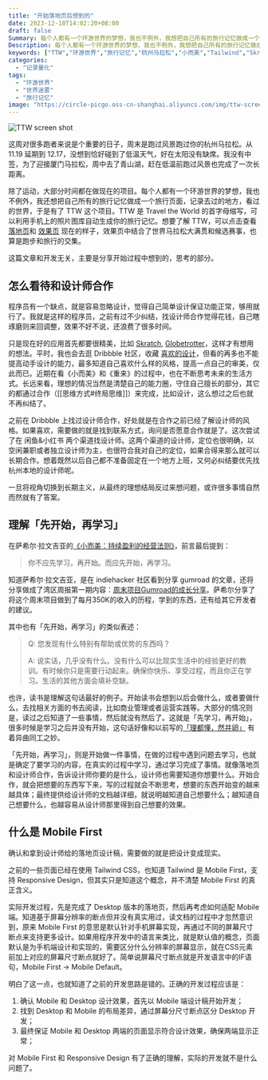 ```yaml
---
title: "开始落地页后想到的"
date: 2023-12-18T14:02:20+08:00
draft: false
Summary: 每个人都有一个环游世界的梦想，我也不例外，我想把自己所有的旅行记忆做成一个旅行页面，记录去过的地方，看过的世界，于是有了 TTW。TTW 是 Travel the World 的首字母缩写，可以利用手机上的照片图库生成自己的旅行记忆。这篇文章主要记录了开始 TTW 落地页之后想到的，包括如何看待和设计师合作，理解「先开始，再学习」和什么是 Mobile First。
Description: 每个人都有一个环游世界的梦想，我也不例外，我想把自己所有的旅行记忆做成一个旅行页面，记录去过的地方，看过的世界，于是有了 TTW。TTW 是 Travel the World 的首字母缩写，可以利用手机上的照片图库自动生成自己的旅行记忆。这篇文章主要记录了开始 TTW 落地页之后想到的，包括如何看待和设计师合作，理解「先开始，再学习」和什么是 Mobile First。
keywords: ["TTW","环游世界","旅行记忆","杭州马拉松","小而美","Tailwind","Skratch","终局思维","长期主义","gumroad","Fog of world","世界迷雾"]
categories:
  - "记录量化"
tags:
  - "环游世界"
  - "世界迷雾"
  - "旅行记忆"
image: "https://circle-picgo.oss-cn-shanghai.aliyuncs.com/img/ttw-screen-shot.png"
---
```


![TTW screen shot](https://circle-picgo.oss-cn-shanghai.aliyuncs.com/img/ttw-screen-shot.png)

这周对很多跑者来说是个重要的日子，周末是跑过风景跑过你的杭州马拉松。从 11.19 延期到 12.17，没想到恰好碰到了低温天气，好在太阳没有缺席。我没有中签，为了迎接厦门马拉松，周中去了青山湖，赶在低温前跑过风景也完成了一次长距离。

除了运动，大部分时间都在做现在的项目。每个人都有一个环游世界的梦想，我也不例外，我还想把自己所有的旅行记忆做成一个旅行页面，记录去过的地方，看过的世界，于是有了 TTW 这个项目。TTW 是 Travel the World 的首字母缩写，可以利用手机上的照片图库自动生成你的旅行记忆。想要了解 TTW，可以点击查看 [落地页](https://ttw.usistem.com/)和 [效果页](https://ttw.usistem.com/journey) 现在的样子，效果页中结合了世界马拉松大满贯和候选赛事，也算是跑步和旅行的交集。

这篇文章和开发无关，主要是分享开始过程中想到的，思考的部分。

## 怎么看待和设计师合作

程序员有一个缺点，就是容易忽略设计，觉得自己简单设计保证功能正常，够用就行了。我就是这样的程序员，之前有过不少纠结，找设计师合作觉得花钱，自己瞎琢磨则来回调整，效果不好不说，还浪费了很多时间。

只是现在好的应用首先都要很精美，比如 [Skratch](https://www.skratch.world/), [Globetrotter](https://apps.apple.com/us/app/globetrotter-travel-tracker/id6469319235)，这样才有想用的想法。平时，我也会去逛 Dribbble 社区，收藏 [喜欢的设计](https://dribbble.com/hagerhu/likes)，但看的再多也不能提高动手设计的能力，最多知道自己喜欢什么样的风格，提高一点自己的审美，仅此而已。近期在看《小而美》和《重来》的过程中，也在不断思考未来的生活方式。长远来看，理想的情况当然是清楚自己的能力圈，守住自己擅长的部分，其它的都通过合作（[[思维方式#终局思维]]）来完成，比如设计，这么想过之后也就不再纠结了。

之前在 Dribbble 上找过设计师合作，好处就是在合作之前已经了解设计师的风格。如果喜欢，需要做的就是找到联系方式，询问是否愿意合作就是了。这次尝试了在 闲鱼&小红书 两个渠道找设计师。这两个渠道的设计师，定位也很明确，以空闲兼职或者独立设计师为主，也很符合我对自己的定位，如果合得来那么就可以长期合作。想着既然以后自己都不准备固定在一个地方上班，又何必纠结要优先找杭州本地的设计师呢。

一旦将视角切换到长期主义，从最终的理想结局反过来想问题，或许很多事情自然而然就有了答案。

## 理解「先开始，再学习」

在萨希尔·拉文吉亚的[《小而美：持续盈利的经营法则》](https://book.douban.com/subject/36280425/)，前言最后提到：

> 你不应先学习，再开始。而应先开始，再学习。

知道萨希尔·拉文吉亚，是在 indiehacker 社区看到分享 gumroad 的文章，还将分享做成了湾区周报第一期内容：[周末项目Gumroad的成长分享](https://usistem.com/zh/the-bay-area/weekend-gumroad-making-350k-mrr/)。萨希尔分享了将这个周末项目做到了每月350K的收入的历程，学到的东西，还有给其它开发者的建议。

其中也有「先开始，再学习」的类似表述：

> Q: 您发现有什么特别有帮助或优势的东西吗？
>  
> A: 说实话，几乎没有什么。没有什么可以比现实生活中的经验更好的教训。有时候你只是需要行动起来。确保你快乐、享受过程，而且你正在学习。生活的其他方面会填补空缺。

也许，读书是理解这句话最好的例子。开始读书会想到以后会做什么，或者要做什么，去找相关方面的书去阅读，比如商业管理或者运营实践等。大部分的情况则是，读过之后知道了一些事情，然后就没有然后了。这就是「先学习，再开始」，很多时候是学习之后并没有开始，这句话好像和以前写的[「理都懂，然并卵」](https://hagerhu.com/post/2023w41-the-loss-of-30-times/) 有着异曲同工之妙。

「先开始，再学习」，则是开始做一件事情，在做的过程中遇到问题去学习，也就是确定了要学习的内容，在真实的过程中学习，通过学习完成了事情。就像落地页和设计师合作，告诉设计师你要的是什么，设计师也需要知道你想要什么。开始合作，就会把想要的东西写下来，写的过程就会不断思考，想要的东西开始变的越来越具体；最终提供给设计师的文档越详细，就说明越知道自己想要什么；越知道自己想要什么，也越容易从设计师那里得到自己想要的效果。

## 什么是 Mobile First

确认和拿到设计师给的落地页设计稿，需要做的就是把设计变成现实。

之前的一些页面已经在使用 Tailwind CSS，也知道 Tailwind 是 Mobile First，支持 Responsive Design，但其实只是知道这个概念，并不清楚 Mobile First 的真正含义。

实际开发过程，先是完成了 Desktop 版本的落地页，然后再考虑如何适配 Mobile 端。知道基于屏幕分辨率的断点但并没有真实用过，读文档的过程中才忽然意识到，原来 Mobile First 的意思是默认针对手机屏幕实现，再通过不同的屏幕尺寸断点来支持更多设计。如果用程序开发中的语言来类比，就是默认值的概念，页面默认是为手机端设计和实现的，需要区分什么分辨率的屏幕显示，就在CSS元素前加上对应的屏幕尺寸断点就好了。简单说屏幕尺寸断点就是开发语言中的IF语句，Mobile First -> Mobile Default。

明白了这一点，也就知道了之前的开发思路是错的。正确的开发过程应该是：

1. 确认 Mobile 和 Desktop 设计效果，首先以 Mobile 端设计稿开始开发；
2. 找到 Desktop 和 Mobile 的布局差异，通过屏幕分尺寸断点区分 Desktop 开发；
3. 最终保证 Mobile 和 Desktop 两端的页面显示符合设计效果，确保两端显示正常；

对 Mobile First 和 Responsive Design 有了正确的理解，实际的开发就不是什么问题了。
